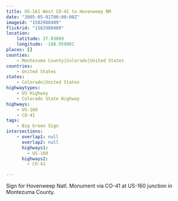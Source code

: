 ```yaml
---
title: US-161 West CO-41 to Hovenweep NM
date: "2005-05-01T00:00:00Z"
imageid: "1582980409"
flickrid: "1582980409"
location:
    latitude: 37.03089
    longitude: -108.959001
places: []
counties:
    - Montezuma County|Colorado|United States
countries:
    - United States
states:
    - Colorado|United States
highwaytypes:
    - US Highway
    - Colorado State Highway
highways:
    - US-160
    - CO-41
tags:
    - Big Green Sign
intersections:
    - overlap1: null
      overlap2: null
      highways1:
        - US-160
      highways2:
        - CO-41

---
```

Sign for Hovenweep Natl.  Monument via CO-41 at US-160 junction in Montezuma County.